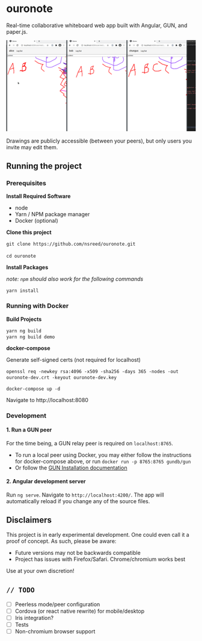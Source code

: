 # ouronote

Real-time collaborative whiteboard web app built with Angular, GUN, and paper.js.

![til](./docs/sync-permissions-demo.gif)

Drawings are publicly accessible (between your peers), but only users you invite may edit them.

## Running the project

### Prerequisites

**Install Required Software**

- node
- Yarn / NPM package manager
- Docker (optional)

**Clone this project**

```
git clone https://github.com/nsreed/ouronote.git

cd ouronote
```

**Install Packages**

_note: `npm` should also work for the following commands_

```
yarn install
```

### Running with Docker

**Build Projects**

```
yarn ng build
yarn ng build demo
```

**docker-compose**

Generate self-signed certs (not required for localhost)

```
openssl req -newkey rsa:4096 -x509 -sha256 -days 365 -nodes -out ouronote-dev.crt -keyout ouronote-dev.key
```

```
docker-compose up -d
```

Navigate to http://localhost:8080

### Development

#### 1. Run a GUN peer

For the time being, a GUN relay peer is required on `localhost:8765`.

- To run a local peer using Docker, you may either follow the instructions for docker-compose above, or run `docker run -p 8765:8765 gundb/gun`
- Or follow the [GUN Installation documentation](https://gun.eco/docs/Installation#node)

#### 2. Angular development server

Run `ng serve`. Navigate to `http://localhost:4200/`. The app will automatically reload if you change any of the source files.

## Disclaimers

This project is in early experimental development. One could even call it a proof of concept. As such, please be aware:

- Future versions may not be backwards compatible
- Project has issues with Firefox/Safari. Chrome/chromium works best

Use at your own discretion!

## `// TODO`

- [ ] Peerless mode/peer configuration
- [ ] Cordova (or react native rewrite) for mobile/desktop
- [ ] Iris integration?
- [ ] Tests
- [ ] Non-chromium browser support
